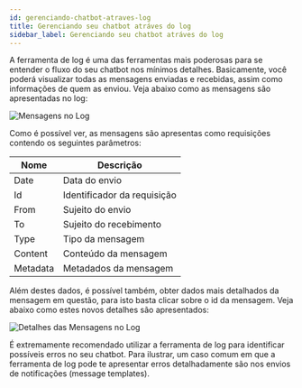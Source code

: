 ```yaml
---
id: gerenciando-chatbot-atraves-log
title: Gerenciando seu chatbot atráves do log
sidebar_label: Gerenciando seu chatbot atráves do log
---
```


A ferramenta de log é uma das ferramentas mais poderosas para se entender o fluxo do seu chatbot nos mínimos detalhes. Basicamente, você poderá visualizar todas as mensagens enviadas e recebidas, assim como informações de quem as enviou. Veja abaixo como as mensagens são apresentadas no log: 

![Mensagens no Log](/img/management/gerenciando-chatbot-atraves-log-1.png)

Como é possível ver, as mensagens são apresentas como requisições contendo os seguintes parâmetros: 

| Nome     | Descrição                   |
|----------|-----------------------------|
| Date     | Data do envio               |
| Id       | Identificador da requisição |
| From     | Sujeito do envio            |
| To       | Sujeito do recebimento      |
| Type     | Tipo da mensagem            |
| Content  | Conteúdo da mensagem        |
| Metadata | Metadados da mensagem       |

Além destes dados, é possível também, obter dados mais detalhados da mensagem em questão, para isto basta clicar sobre o id da mensagem. Veja abaixo como estes novos detalhes são apresentados:


![Detalhes das Mensagens no Log](/img/management/gerenciando-chatbot-atraves-log-2.png)

É extremamente recomendado utilizar a ferramenta de log para identificar possíveis erros no seu chatbot. Para ilustrar, um caso comum em que a ferramenta de log pode te apresentar erros detalhadamente são nos envios de notificações (message templates).


<!-- Rating frame -->
<script type="text/javascript" src="/scripts/rating.js"></script>